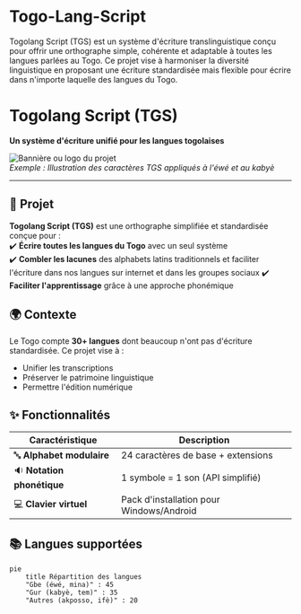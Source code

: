 # Togo-Lang-Script
Togolang Script (TGS) est un système d'écriture translinguistique conçu pour offrir une orthographe simple, cohérente et adaptable à toutes les langues parlées au Togo. Ce projet vise à harmoniser la diversité linguistique en proposant une écriture standardisée mais flexible pour écrire dans n'importe laquelle des langues du Togo.
# Togolang Script (TGS)  
**Un système d'écriture unifié pour les langues togolaises**  

![Bannière ou logo du projet](https://via.placeholder.com/800x200?text=Togolang+Script)  
*Exemple : Illustration des caractères TGS appliqués à l'éwé et au kabyè*

---

## 📜 Projet  
**Togolang Script (TGS)** est une orthographe simplifiée et standardisée conçue pour :  
✔️ **Écrire toutes les langues du Togo** avec un seul système  
✔️ **Combler les lacunes** des alphabets latins traditionnels et faciliter l'écriture dans nos langues sur internet et dans les groupes sociaux 
✔️ **Faciliter l'apprentissage** grâce à une approche phonémique  

## 🌍 Contexte  
Le Togo compte **30+ langues** dont beaucoup n'ont pas d'écriture standardisée. Ce projet vise à :  
- Unifier les transcriptions  
- Préserver le patrimoine linguistique  
- Permettre l'édition numérique  

## ✨ Fonctionnalités  
| Caractéristique | Description |  
|----------------|-------------|  
| 🔤 **Alphabet modulaire** | 24 caractères de base + extensions |  
| 🔉 **Notation phonétique** | 1 symbole = 1 son (API simplifié) |  
| 💻 **Clavier virtuel** | Pack d'installation pour Windows/Android |  

## 📚 Langues supportées  
```mermaid  
pie  
    title Répartition des langues  
    "Gbe (éwé, mina)" : 45  
    "Gur (kabyè, tem)" : 35  
    "Autres (akposso, ifè)" : 20  
